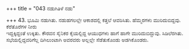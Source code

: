+++
title = "043 ನಡುಗಿತಿಳೆ ನಡು"

+++
43. ಭೂಮಿ ನಡುಗಿತು. ನಡುಹಗಲಲ್ಲೇ ಆಕಾಶದಲ್ಲಿ ಕತ್ತಲೆ ಆವರಿಸಿತು. ಹೆಮ್ಮರಗಳು ಮುರಿದುಬಿದ್ದವು. ಕೆರೆತೊರೆಗಳ ನೀರು   
ಇದ್ದಕ್ಕಿದ್ದಂತೆ ಉಕ್ಕಿತು. ಕೌರವನ ಸೈನಿಕರ ಕೈಯಲ್ಲಿದ್ದ ಆಯುಧಗಳು ಹಾಗೆ ಹಾಗೇ ಮುರಿದುಬಿದ್ದುವು. ಸಿಡಿಲೆರಗಿತು. ಸಭೆಯಲ್ಲಿದ್ದವರಿಗೆಲ್ಲ ದಿಗಿಲುಂಟಾಗಿ ಅವರವರು ಅಲ್ಲಲ್ಲೇ ಸೆಡೆತುಕೊಂಡು ಅಡಗಿಕೊಂಡರು.